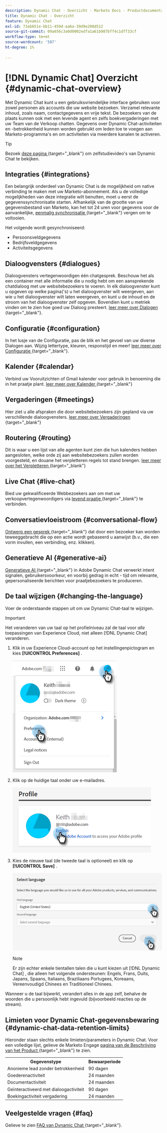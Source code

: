 ```yaml
---
description: Dynamic Chat - Overzicht - Marketo Docs - Productdocumentatie
title: Dynamic Chat - Overzicht
feature: Dynamic Chat
exl-id: 73ab651e-bb11-459d-aa6a-39d9e208d512
source-git-commit: 09a656c3a0d0002edfa1a61b987bff4c1dff33cf
workflow-type: tm+mt
source-wordcount: '587'
ht-degree: 1%

---
```


# [!DNL Dynamic Chat] Overzicht {#dynamic-chat-overview}

Met Dynamic Chat kunt u een gebruiksvriendelijke interface gebruiken voor zowel personen als accounts die uw website bezoeken. Verzamel relevante inhoud, zoals naam, contactgegevens en vrije tekst. De bezoekers van de plaats kunnen ook met een levende agent en zelfs boekvergaderingen met uw Team van de Verkoop chatten. Gegevens over Dynamic Chat-activiteiten en -betrokkenheid kunnen worden gebruikt om leden toe te voegen aan Marketo-programma&#39;s en om activiteiten via meerdere kanalen te activeren.

>[!TIP]
>
>Bezoek [ deze pagina ](https://experienceleague.adobe.com/docs/marketo-learn/tutorials/dynamic-chat/dynamic-chat-overview.html){target="_blank"} om zelfstudievideo&#39;s van Dynamic Chat te bekijken.

## Integraties {#integrations}

Een belangrijk onderdeel van Dynamic Chat is de mogelijkheid om native verbinding te maken met uw Marketo-abonnement. Als u de volledige mogelijkheden van deze integratie wilt benutten, moet u eerst de gegevenssynchronisatie starten. Afhankelijk van de grootte van uw gegevensbestand van Marketo, kan het tot 24 uren voor gegevens voor de aanvankelijke, [ eenmalig synchronisatie ](/help/marketo/product-docs/demand-generation/dynamic-chat/integrations/adobe-marketo-engage.md){target="_blank"} vergen om te voltooien.

Het volgende wordt gesynchroniseerd:

* Persoonsveldgegevens
* Bedrijfsveldgegevens
* Activiteitsgegevens

## Dialoogvensters {#dialogues}

Dialoogvensters vertegenwoordigen één chatgesprek. Beschouw het als een container met alle informatie die u nodig hebt om een aansprekende chatdialoog met uw websitebezoekers te voeren. In elk dialoogvenster kunt u opgeven op welke pagina(&#39;s) u het dialoogvenster wilt weergeven, aan wie u het dialoogvenster wilt laten weergeven, en kunt u de inhoud en de stroom van het dialoogvenster zelf opgeven. Bovendien kunt u metriek vinden om te zien hoe goed uw Dialoog presteert. [ leer meer over Dialogen ](/help/marketo/product-docs/demand-generation/dynamic-chat/automated-chat/dialogue-overview.md){target="_blank"}.

## Configuratie {#configuration}

In het lusje van de Configuratie, pas de blik en het gevoel van uw diverse Dialogen aan. Wijzig lettertype, kleuren, responstijd en meer! [ leer meer over Configuratie ](/help/marketo/product-docs/demand-generation/dynamic-chat/setup-and-configuration/configuration.md){target="_blank"}.

## Kalender {#calendar}

Verbind uw Vooruitzichten of Gmail kalender voor gebruik in benoeming die in het praatje plant. [ leer meer over Kalender ](/help/marketo/product-docs/demand-generation/dynamic-chat/setup-and-configuration/agent-settings.md#connect-calendar){target="_blank"}

## Vergaderingen {#meetings}

Hier ziet u alle afspraken die door websitebezoekers zijn gepland via uw verschillende dialoogvensters. [ leer meer over Vergaderingen ](/help/marketo/product-docs/demand-generation/dynamic-chat/meeting-list.md){target="_blank"}

## Routering {#routing}

Dit is waar u een lijst van alle agenten kunt zien die hun kalenders hebben aangesloten, welke orde zij aan websitebezoekers zullen worden voorgesteld, en douane het verpletteren regels tot stand brengen. [ leer meer over het Verpletteren ](/help/marketo/product-docs/demand-generation/dynamic-chat/setup-and-configuration/routing.md){target="_blank"}

## Live Chat {#live-chat}

Bied uw gekwalificeerde Webbezoekers aan om met uw verkoopvertegenwoordigers via [ levend praatje ](/help/marketo/product-docs/demand-generation/dynamic-chat/live-chat/live-chat-overview.md){target="_blank"} te verbinden.

## Conversatievloeistroom {#conversational-flow}

[ Ontwerp een gesprek ](/help/marketo/product-docs/demand-generation/dynamic-chat/automated-chat/conversational-flow-overview.md){target="_blank"} dat door een bezoeker kan worden teweeggebracht die op een actie wordt gebaseerd u aanwijst (b.v., die een vorm invullen, een verbinding, enz. klikken).

## Generatieve AI {#generative-ai}

[ Generatieve AI ](/help/marketo/product-docs/demand-generation/dynamic-chat/generative-ai/overview.md){target="_blank"} in Adobe Dynamic Chat verwerkt intent signalen, gebruikersvoorkeur, en voorbij gedrag in echt - tijd om relevante, gepersonaliseerde berichten voor praatjebezoekers te produceren.

## De taal wijzigen {#changing-the-language}

Voer de onderstaande stappen uit om uw Dynamic Chat-taal te wijzigen.

>[!IMPORTANT]
>
>Het veranderen van uw taal op het profielniveau zal de taal voor _alle_ toepassingen van Experience Cloud, niet alleen [!DNL Dynamic Chat] veranderen.

1. Klik in uw Experience Cloud-account op het instellingenpictogram en kies **[!UICONTROL Preferences]** .

   ![](assets/dynamic-chat-overview-1.png)

1. Klik op de huidige taal onder uw e-mailadres.

   ![](assets/dynamic-chat-overview-2.png)

1. Kies de nieuwe taal (de tweede taal is optioneel) en klik op **[!UICONTROL Save]** .

   ![](assets/dynamic-chat-overview-3.png)

   >[!NOTE]
   >
   >Er zijn echter enkele tientallen talen die u kunt kiezen uit [!DNL Dynamic Chat] , die alleen het volgende ondersteunen: Engels, Frans, Duits, Japans, Spaans, Italiaans, Braziliaans Portugees, Koreaans, Vereenvoudigd Chinees en Traditioneel Chinees.

Wanneer u de taal bijwerkt, verandert alles in de app zelf, behalve de woorden die u persoonlijk hebt ingevuld (bijvoorbeeld reacties op de stream).

## Limieten voor Dynamic Chat-gegevensbewaring {#dynamic-chat-data-retention-limits}

Hieronder staan slechts enkele limieten/parameters in Dynamic Chat. Voor een volledige lijst, gelieve de Marketo Engage [ pagina van de Beschrijving van het Product ](https://helpx.adobe.com/legal/product-descriptions/adobe-marketo-engage---product-description.html){target="_blank"} te zien.

<table>
  <th>Gegevenstype</th>
  <th>Bewaarperiode</th>
 <tr>
  <td>Anonieme lead zonder betrokkenheid</td>
  <td>90 dagen</td>
 </tr>
 <tr>
  <td>Goederenactiviteit</td>
  <td>24 maanden</td>
 </tr>
 <tr>
  <td>Documentactiviteit</td>
  <td>24 maanden</td>
 </tr>
 <tr>
  <td>Geïnteractiveerd met dialoogactiviteit</td>
  <td>90 dagen</td>
 </tr>
 <tr>
  <td>Boekingactiviteit vergadering</td>
  <td>24 maanden</td>
 </tr>
</table>

## Veelgestelde vragen {#faq}

Gelieve te zien [ FAQ van Dynamic Chat ](/help/marketo/product-docs/demand-generation/dynamic-chat/faq.md){target="_blank"}.
